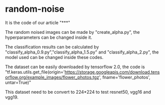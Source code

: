 # random-noise
It is the code of our article "***"

The random noised images can be made by "create_alpha.py", the hyperparameters can be changed inside it. 

The classification results can be calculated by "classify_alpha_0.9.py","classify_alpha_1.5.py" and "classify_alpha_2.py", the model used can be changed inside these codes.

The dataset can be easily downloaded by tensorflow 2.0, the code is "tf.keras.utils.get_file(origin='https://storage.googleapis.com/download.tensorflow.org/example_images/flower_photos.tgz', fname='flower_photos', untar=True)"

This dataset need to be convert to 224*224 to test resnet50, vgg16 and vgg19.

